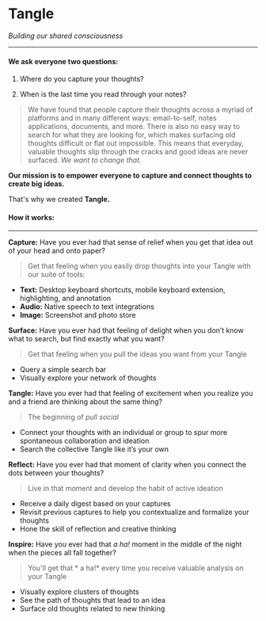 # Tangle

*Building our shared consciousness*

___

#### We ask everyone two questions:

1. Where do you capture your thoughts?

2. When is the last time you read through your notes?

> We have found that people capture their thoughts across a myriad of platforms and in many different ways: email-to-self, notes applications, documents, and more. There is also no easy way to search for what they are looking for, which makes surfacing old thoughts difficult or flat out impossible. This means that everyday, valuable thoughts slip through the cracks and good ideas are never surfaced. *We want to change that.*

**Our mission is to empower everyone to capture and connect thoughts to create big ideas.**

That's why we created **Tangle.**

#### How it works:
___

**Capture:** Have you ever had that sense of relief when you get that idea out of your head and onto paper?

> Get that feeling when you easily drop thoughts into your Tangle with our suite of tools:

* **Text:** Desktop keyboard shortcuts, mobile keyboard extension, highlighting, and annotation
* **Audio:** Native speech to text integrations
* **Image:** Screenshot and photo store

**Surface:** Have you ever had that feeling of delight when you don’t know what to search, but find exactly what you want?

> Get that feeling when you pull the ideas you want from your Tangle

* Query a simple search bar
* Visually explore your network of thoughts

**Tangle:** Have you ever had that feeling of excitement when you realize you and a friend are thinking about the same thing?

> The beginning of *pull social*

* Connect your thoughts with an individual or group to spur more spontaneous collaboration and ideation
* Search the collective Tangle like it’s your own

**Reflect:** Have you ever had that moment of clarity when you connect the dots between your thoughts?

> Live in that moment and develop the habit of active ideation

* Receive a daily digest based on your captures
* Revisit previous captures to help you contextualize and formalize your thoughts
* Hone the skill of reflection and creative thinking

**Inspire:** Have you ever had that *a ha!* moment in the middle of the night when the pieces all fall together?

> You'll get that * a ha!* every time you receive valuable analysis on your Tangle

* Visually explore clusters of thoughts 
* See the path of thoughts that lead to an idea
* Surface old thoughts related to new thinking